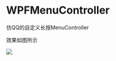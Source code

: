 # WPFMenuController
仿QQ的自定义长按MenuController

效果如图所示

 ![](https://github.com/PengfeiWang666/WPFMenuController/blob/master/WPFMenuControllerDemo/WPFMenuControllerDemo/demo.gif)
